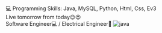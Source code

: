 💻 Programming Skills: Java, MySQL, Python, Html, Css, Ev3 
<br>
Live tomorrow from today😉😉 
<br>
Software Engineer💻 / Electrical Engineer🤖
![java](https://user-images.githubusercontent.com/84511001/129668577-27839c95-fde2-4dd3-b88e-cb21cdc3a5cd.png)
